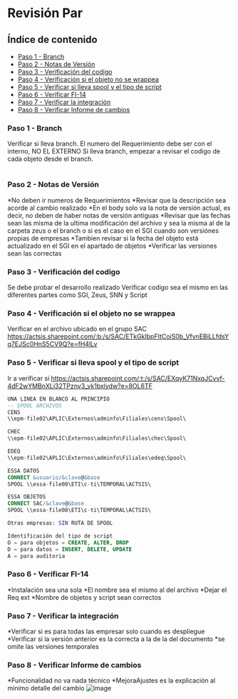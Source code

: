 # Revisión Par

## Índice de contenido

*   [Paso 1 - Branch](#paso-1---branch)
*   [Paso 2 - Notas de Versión](#paso-2---notas-de-versión)
*   [Paso 3 - Verificación del codigo](#paso-3---verificación-del-codigo)
*   [Paso 4 - Verificación si el objeto no se wrappea](#paso-4---verificación-si-el-objeto-no-se-wrappea)
*   [Paso 5 - Verificar si lleva spool y el tipo de script](#paso-5---verificar-si-lleva-spool-y-el-tipo-de-script)
*   [Paso 6 - Verificar FI-14](#paso-6---verificar-fi-14)
*   [Paso 7 - Verificar la integración](#paso-7---verificar-la-integración)
*   [Paso 8 - Verificar Informe de cambios](#paso-8---verificar-informe-de-cambios)

### **Paso 1 - Branch**

Verificar si lleva branch.
El numero del Requerimiento debe ser con el interno, NO EL EXTERNO
Si lleva branch, empezar a revisar el codigo de cada objeto desde el branch.

#

### **Paso 2 - Notas de Versión**

*No deben ir numeros de Requerimientos
*Revisar que la descripción sea acorde al cambio realizado
*En el body solo va la nota de versión actual, es decir, no deben de haber notas de versión antiguas
*Revisar que las fechas sean las misma de la ultima modificación del archivo y sea la misma al de la carpeta zeus o el branch o si es el caso en el SGI cuando son versiónes propias de empresas
*Tambien revisar si la fecha del objeto está actualizado en el SGI en el apartado de objetos
*Verificar las versiones sean las correctas

### **Paso 3 - Verificación del codigo**
Se debe probar el desarrollo realizado
Verificar codigo sea el mismo en las diferentes partes como SGI, Zeus, SNN y Script

### **Paso 4 - Verificación si el objeto no se wrappea**
Verificar en el archivo ubicado en el grupo SAC
https://actsis.sharepoint.com/:b:/s/SAC/ETkGkIbpFItCoiS0b_VfvnEBiLLfdsYq7EJSc0HnS5CV9Q?e=fH4lLv

### **Paso 5 - Verificar si lleva spool y el tipo de script**
Ir a verificar si
https://actsis.sharepoint.com/:t:/s/SAC/EXqyK71NxqJCvvf-4dF2wYMBnXLi32TPznv3_vk1bxlydw?e=8OL6TF
```SQL
UNA LINEA EN BLANCO AL PRINCIPIO
-- SPOOL ARCHIVOS 
CENS 
\\epm-file02\APLIC\Externos\adminfo\Filiales\cens\Spool\ 

CHEC 
\\epm-file02\APLIC\Externos\adminfo\Filiales\chec\Spool\ 

EDEQ 
\\epm-file02\APLIC\Externos\adminfo\Filiales\edeq\Spool\ 

ESSA DATOS 
CONNECT &usuario/&clave@&base 
SPOOL \\essa-file08\ETI\c-ti\TEMPORAL\ACTSIS\ 

ESSA OBJETOS 
CONNECT SAC/&clave@&base 
SPOOL \\essa-file08\ETI\c-ti\TEMPORAL\ACTSIS\ 

Otras empresas: SIN RUTA DE SPOOL 

Identificación del tipo de script 
O = para objetos = CREATE, ALTER, DROP 
D = para datos = INSERT, DELETE, UPDATE  
A = para auditoria 
```

### **Paso 6 - Verificar FI-14**
*Instalación sea una sola
*El nombre sea el mismo al del archivo
*Dejar el Req ext
*Nombre de objetos y script sean correctos

### **Paso 7 - Verificar la integración**
*Verificar si es para todas las empresar solo cuando es despliegue
*Verificar si la versión anterior es la correcta a la de la del documento
*se omite las versiones temporales

### **Paso 8 - Verificar Informe de cambios**
*Funcionalidad no va nada técnico
*MejoraAjustes es la explicación al minimo detalle del cambio
![image](https://user-images.githubusercontent.com/61068392/170584850-cb1a27d8-25e5-4d44-9635-a3a37cabc09c.png)
